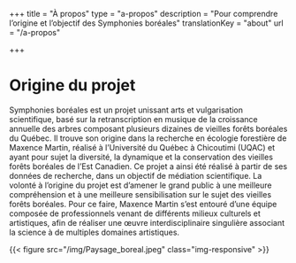 +++
title = "À propos"
type = "a-propos"
description =  "Pour comprendre l’origine et l’objectif des Symphonies boréales"
translationKey = "about"
url  = "/a-propos"

+++

# Origine du projet

Symphonies boréales est un projet unissant arts et vulgarisation scientifique, basé sur la retranscription en musique de la croissance annuelle des arbres composant plusieurs dizaines de vieilles forêts boréales du Québec. Il trouve son origine dans la recherche en écologie forestière de Maxence Martin, réalisé à l’Université du Québec à Chicoutimi (UQAC) et ayant pour sujet la diversité, la dynamique et la conservation des vieilles forêts boréales de l’Est Canadien. Ce projet a ainsi été réalisé à partir de ses données de recherche, dans un objectif de médiation scientifique. La volonté à l’origine du projet est d’amener le grand public à une meilleure compréhension et à une meilleure sensibilisation sur le sujet des vieilles forêts boréales. Pour ce faire, Maxence Martin s’est entouré d’une équipe composée de professionnels venant de différents milieux culturels et artistiques, afin de réaliser une œuvre interdisciplinaire singulière associant la science à de multiples domaines artistiques.


{{< figure src="/img/Paysage_boreal.jpeg" class="img-responsive" >}}


